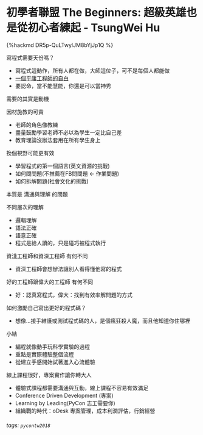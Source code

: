 # 初學者聯盟 The Beginners: 超級英雄也是從初心者練起 - TsungWei Hu

{%hackmd DR5p-QuLTwylJM8bYjJp1Q %}

寫程式需要天份嗎？
- 寫程式這動作，所有人都在做，大師這位子，可不是每個人都能做
- [一個平庸工程師的自白](https://www.inside.com.tw/2015/06/12/i-am-a-mediocre-programmer)
- 要認命，當不能慧能，你還是可以當神秀

需要的其實是動機

因材施教的可貴
- 老師的角色像教練
- 盡量鼓勵學習老師不必以為學生一定比自己差
- 教育理論沒辦法套用在所有學生身上

換個視野可能更有效
- 學習程式的第一個語言(英文資源的挑戰)
- 如何問問題(不推薦在FB問問題 <- 作業問題) 
- 如何拆解問題(社會文化的挑戰)

本質是 溝通與理解 的問題

不同層次的理解
- 邏輯理解
- 語法正確
- 語意正確
- 程式是給人讀的，只是碰巧被程式執行

資淺工程師和資深工程師  有何不同
- 資深工程師會想辦法讓別人看得懂他寫的程式

好的工程師跟偉大的工程師 有何不同
- 好：認真寫程式，偉大：找到有效率解問題的方式

如何激勵自己寫出更好的程式碼？
- 想像...接手維護或測試程式碼的人，是個瘋狂殺人魔，而且他知道你住哪裡


小結
- 編程就像動手玩科學實驗的過程
- 重點是實際體驗整個流程
- 從建立手感開始試著進入心流體驗

線上課程很好，專案實作讓你轉大人
- 體驗式課程都需要溝通與互動，線上課程不容易有效滿足
- Conference Driven Development (專案)
- Learning by Leading(PyCon 志工需要你)
- 組織戰的時代：oDesk 專案管理，成本利潤評估，行銷經營

###### tags: `pycontw2018`
